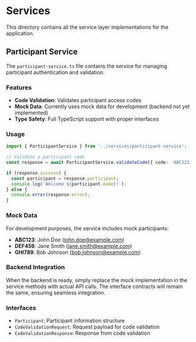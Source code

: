 # Services

This directory contains all the service layer implementations for the application.

## Participant Service

The `participant-service.ts` file contains the service for managing participant authentication and validation.

### Features

- **Code Validation**: Validates participant access codes
- **Mock Data**: Currently uses mock data for development (backend not yet implemented)
- **Type Safety**: Full TypeScript support with proper interfaces

### Usage

```typescript
import { ParticipantService } from '../services/participant-service';

// Validate a participant code
const response = await ParticipantService.validateCode({ code: 'ABC123' });

if (response.success) {
  const participant = response.participant;
  console.log(`Welcome ${participant.name}!`);
} else {
  console.error(response.error);
}
```

### Mock Data

For development purposes, the service includes mock participants:

- **ABC123**: John Doe (john.doe@example.com)
- **DEF456**: Jane Smith (jane.smith@example.com)  
- **GHI789**: Bob Johnson (bob.johnson@example.com)

### Backend Integration

When the backend is ready, simply replace the mock implementation in the service methods with actual API calls. The interface contracts will remain the same, ensuring seamless integration.

### Interfaces

- `Participant`: Participant information structure
- `CodeValidationRequest`: Request payload for code validation
- `CodeValidationResponse`: Response from code validation
